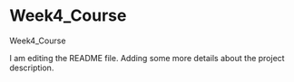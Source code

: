 # Week4_Course
Week4_Course

I am editing the README file. 
Adding some more details about the project description.
